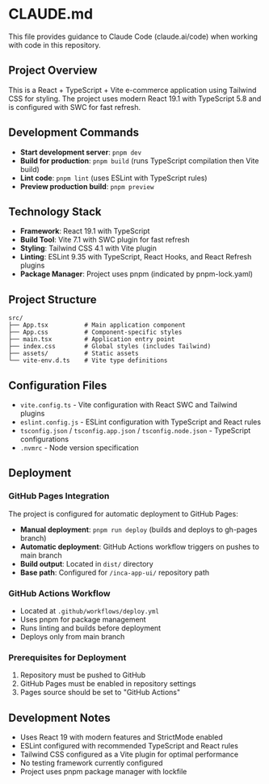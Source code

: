 # CLAUDE.md

This file provides guidance to Claude Code (claude.ai/code) when working with code in this repository.

## Project Overview

This is a React + TypeScript + Vite e-commerce application using Tailwind CSS for styling. The project uses modern React 19.1 with TypeScript 5.8 and is configured with SWC for fast refresh.

## Development Commands

- **Start development server**: `pnpm dev`
- **Build for production**: `pnpm build` (runs TypeScript compilation then Vite build)
- **Lint code**: `pnpm lint` (uses ESLint with TypeScript rules)
- **Preview production build**: `pnpm preview`

## Technology Stack

- **Framework**: React 19.1 with TypeScript
- **Build Tool**: Vite 7.1 with SWC plugin for fast refresh
- **Styling**: Tailwind CSS 4.1 with Vite plugin
- **Linting**: ESLint 9.35 with TypeScript, React Hooks, and React Refresh plugins
- **Package Manager**: Project uses pnpm (indicated by pnpm-lock.yaml)

## Project Structure

```
src/
├── App.tsx          # Main application component
├── App.css          # Component-specific styles
├── main.tsx         # Application entry point
├── index.css        # Global styles (includes Tailwind)
├── assets/          # Static assets
└── vite-env.d.ts    # Vite type definitions
```

## Configuration Files

- `vite.config.ts` - Vite configuration with React SWC and Tailwind plugins
- `eslint.config.js` - ESLint configuration with TypeScript and React rules
- `tsconfig.json` / `tsconfig.app.json` / `tsconfig.node.json` - TypeScript configurations
- `.nvmrc` - Node version specification

## Deployment

### GitHub Pages Integration

The project is configured for automatic deployment to GitHub Pages:

- **Manual deployment**: `pnpm run deploy` (builds and deploys to gh-pages branch)
- **Automatic deployment**: GitHub Actions workflow triggers on pushes to main branch
- **Build output**: Located in `dist/` directory
- **Base path**: Configured for `/inca-app-ui/` repository path

### GitHub Actions Workflow

- Located at `.github/workflows/deploy.yml`
- Uses pnpm for package management
- Runs linting and builds before deployment
- Deploys only from main branch

### Prerequisites for Deployment

1. Repository must be pushed to GitHub
2. GitHub Pages must be enabled in repository settings
3. Pages source should be set to "GitHub Actions"

## Development Notes

- Uses React 19 with modern features and StrictMode enabled
- ESLint configured with recommended TypeScript and React rules
- Tailwind CSS configured as a Vite plugin for optimal performance
- No testing framework currently configured
- Project uses pnpm package manager with lockfile
